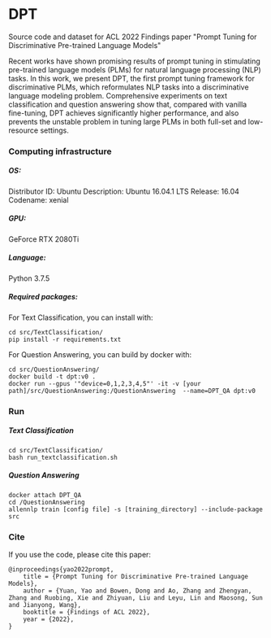 # DPT

Source code and dataset for ACL 2022 Findings paper "Prompt Tuning for Discriminative Pre-trained Language Models"

Recent works have shown promising results of prompt tuning in stimulating pre-trained language models (PLMs) for natural language processing (NLP) tasks. In this work, we present DPT, the first prompt tuning framework for discriminative PLMs, which reformulates NLP tasks into a discriminative language modeling problem. Comprehensive experiments on text classification and question answering show that, compared with vanilla fine-tuning, DPT achieves significantly higher performance, and also prevents the unstable problem in tuning large PLMs in both full-set and low-resource settings.

### Computing infrastructure

##### OS:

Distributor ID: Ubuntu
Description:    Ubuntu 16.04.1 LTS
Release:    16.04
Codename:   xenial

##### GPU:

GeForce RTX 2080Ti

##### Language:

Python 3.7.5

##### Required packages:

For Text Classification, you can install with:

```
cd src/TextClassification/ 
pip install -r requirements.txt
```

For Question Answering, you can build by docker with:

```
cd src/QuestionAnswering/
docker build -t dpt:v0 .
docker run --gpus '"device=0,1,2,3,4,5"' -it -v [your path]/src/QuestionAnswering:/QuestionAnswering  --name=DPT_QA dpt:v0
```


### Run

##### Text Classification

```
cd src/TextClassification/
bash run_textclassification.sh
```

##### Question Answering

```
docker attach DPT_QA
cd /QuestionAnswering
allennlp train [config file] -s [training_directory] --include-package src
```

### Cite

If you use the code, please cite this paper:

```
@inproceedings{yao2022prompt,
    title = {Prompt Tuning for Discriminative Pre-trained Language Models},
    author = {Yuan, Yao and Bowen, Dong and Ao, Zhang and Zhengyan, Zhang and Ruobing, Xie and Zhiyuan, Liu and Leyu, Lin and Maosong, Sun and Jianyong, Wang},
    booktitle = {Findings of ACL 2022},
    year = {2022},
}
```

